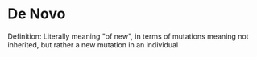 # De Novo

Definition: Literally meaning "of new", in terms of mutations meaning not inherited, but rather a new mutation in an individual